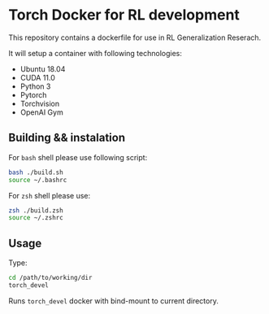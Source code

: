 # Torch Docker for RL development
This repository contains a dockerfile for use in RL Generalization Reserach.

It will setup a container with following technologies:
* Ubuntu 18.04
* CUDA 11.0
* Python 3
* Pytorch
* Torchvision
* OpenAI Gym


## Building && instalation

For `bash` shell please use following script:
```bash
bash ./build.sh
source ~/.bashrc
```

For `zsh` shell please use:
```bash
zsh ./build.zsh
source ~/.zshrc
```

## Usage
Type:
```bash
cd /path/to/working/dir
torch_devel
```
Runs `torch_devel` docker with bind-mount to current directory.
